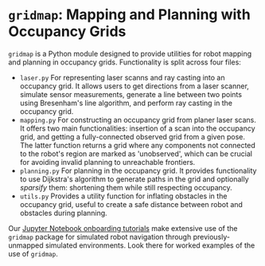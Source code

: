 # `gridmap`: Mapping and Planning with Occupancy Grids

`gridmap` is a Python module designed to provide utilities for robot mapping and planning in occupancy grids. Functionality is split across four files:

- `laser.py` For representing laser scanns and ray casting into an occupancy grid. It allows users to get directions from a laser scanner, simulate sensor measurements, generate a line between two points using Bresenham's line algorithm, and perform ray casting in the occupancy grid.
- `mapping.py` For constructing an occupancy grid from planer laser scans. It offers two main functionalities: insertion of a scan into the occupancy grid, and getting a fully-connected observed grid from a given pose. The latter function returns a grid where any components not connected to the robot's region are marked as 'unobserved', which can be crucial for avoiding invalid planning to unreachable frontiers.
- `planning.py` For planning in the occupancy grid. It provides functionality to use Dijkstra's algorithm to generate paths in the grid and optionally *sparsify* them: shortening them while still respecting occupancy.
- `utils.py` Provides a utility function for inflating obstacles in the occupancy grid, useful to create a safe distance between robot and obstacles during planning.

Our [Jupyter Notebook onboarding tutorials](../../resources/notebooks/) make extensive use of the `gridmap` package for simulated robot navigation through previously-unmapped simulated environments. Look there for worked examples of the use of `gridmap`.
